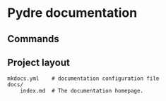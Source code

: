 # Pydre documentation

## Commands

## Project layout

    mkdocs.yml    # documentation configuration file
    docs/
        index.md  # The documentation homepage.
 